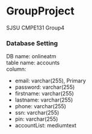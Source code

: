 # GroupProject
SJSU CMPE131 Group4

### Database Setting
DB name: onlineatm\
table name: accounts\
column:
* email: varchar(255), Primary
* password: varchar(255)
* firstname: varchar(255)
* lastname: varchar(255)
* phone: varchar(255)
* ssn: varchar(255)
* pin: varchar(255)
* accountList: mediumtext
